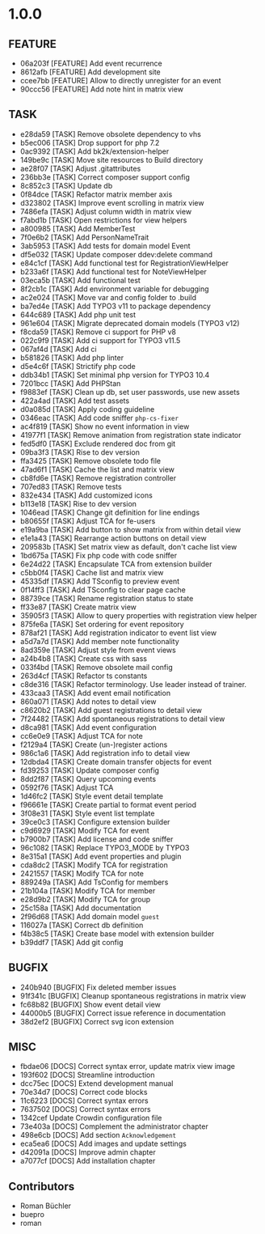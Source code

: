 # 1.0.0

## FEATURE

- 06a203f [FEATURE] Add event recurrence
- 8612afb [FEATURE] Add development site
- ccee7bb [FEATURE] Allow to directly unregister for an event
- 90ccc56 [FEATURE] Add note hint in matrix view

## TASK

- e28da59 [TASK] Remove obsolete dependency to vhs
- b5ec006 [TASK] Drop support for php 7.2
- 0ac9392 [TASK] Add bk2k/extension-helper
- 149be9c [TASK] Move site resources to Build directory
- ae28f07 [TASK] Adjust .gitattributes
- 236bb3e [TASK] Correct composer support config
- 8c852c3 [TASK] Update db
- 0f84dce [TASK] Refactor matrix member axis
- d323802 [TASK] Improve event scrolling in matrix view
- 7486efa [TASK] Adjust column width in matrix view
- f7abd1b [TASK] Open restrictions for view helpers
- a800985 [TASK] Add MemberTest
- 7f0e6b2 [TASK] Add PersonNameTrait
- 3ab5953 [TASK] Add tests for domain model Event
- df5e032 [TASK] Update composer ddev:delete command
- e84c1cf [TASK] Add functional test for RegistrationViewHelper
- b233a6f [TASK] Add functional test for NoteViewHelper
- 03eca5b [TASK] Add functional test
- 8f2cb1c [TASK] Add environment variable for debugging
- ac2e024 [TASK] Move var and config folder to .build
- ba7ed4e [TASK] Add TYPO3 v11 to package dependency
- 644c689 [TASK] Add php unit test
- 961e604 [TASK] Migrate deprecated domain models (TYPO3 v12)
- f8cda59 [TASK] Remove ci support for PHP v8
- 022c9f9 [TASK] Add ci support for TYPO3 v11.5
- 067af4d [TASK] Add ci
- b581826 [TASK] Add php linter
- d5e4c6f [TASK] Strictify php code
- ddb34b1 [TASK] Set minimal php version for TYPO3 10.4
- 7201bcc [TASK] Add PHPStan
- f9883ef [TASK] Clean up db, set user passwords, use new assets
- 422a4ad [TASK] Add test assets
- d0a085d [TASK] Apply coding guideline
- 0346eac [TASK] Add code sniffer `php-cs-fixer`
- ac4f819 [TASK] Show no event information in view
- 41977f1 [TASK] Remove animation from registration state indicator
- fed5df0 [TASK] Exclude rendered doc from git
- 09ba3f3 [TASK] Rise to dev version
- ffa3425 [TASK] Remove obsolete todo file
- 47ad6f1 [TASK] Cache the list and matrix view
- cb8fd6e [TASK] Remove registration controller
- 707ed83 [TASK] Remove tests
- 832e434 [TASK] Add customized icons
- b113e18 [TASK] Rise to dev version
- 1046ead [TASK] Change git definition for line endings
- b80655f [TASK] Adjust TCA for fe-users
- e19a9ba [TASK] Add button to show matrix from within detail view
- e1e1a43 [TASK] Rearrange action buttons on detail view
- 209583b [TASK] Set matrix view as default, don't cache list view
- 1bd675a [TASK] Fix php code with code sniffer
- 6e24d22 [TASK] Encapsulate TCA from extension builder
- c5bb0f4 [TASK] Cache list and matrix view
- 45335df [TASK] Add TSconfig to preview event
- 0f14ff3 [TASK] Add TSconfig to clear page cache
- 88739ce [TASK] Rename registration status to state
- ff33e87 [TASK] Create matrix view
- 35905f3 [TASK] Allow to query properties with registration view helper
- 875fe6a [TASK] Set ordering for event repository
- 878af21 [TASK] Add registration indicator to event list view
- a5d7a7d [TASK] Add member note functionality
- 8ad359e [TASK] Adjust style from event views
- a24b4b8 [TASK] Create css with sass
- 033f4bd [TASK] Remove obsolete mail config
- 263d4cf [TASK] Refactor ts constants
- c8de316 [TASK] Refactor terminology. Use leader instead of trainer.
- 433caa3 [TASK] Add event email notification
- 860a071 [TASK] Add notes to detail view
- c8620b2 [TASK] Add guest registrations to detail view
- 7f24482 [TASK] Add spontaneous registrations to detail view
- d8ca981 [TASK] Add event configuration
- cc6e0e9 [TASK] Adjust TCA for note
- f2129a4 [TASK] Create (un-)register actions
- 986c1a6 [TASK] Add registration info to detail view
- 12dbda4 [TASK] Create domain transfer objects for event
- fd39253 [TASK] Update composer config
- 8dd2f87 [TASK] Query upcoming events
- 0592f76 [TASK] Adjust TCA
- 1d46fc2 [TASK] Style event detail template
- f96661e [TASK] Create partial to format event period
- 3f08e31 [TASK] Style event list template
- 39ce0c3 [TASK] Configure extension builder
- c9d6929 [TASK] Modify TCA for event
- b7900b7 [TASK] Add license and code sniffer
- 96c1082 [TASK] Replace TYPO3_MODE by TYPO3
- 8e315a1 [TASK] Add event properties and plugin
- cda8dc2 [TASK] Modify TCA for registration
- 2421557 [TASK] Modify TCA for note
- 889249a [TASK] Add TsConfig for members
- 21b104a [TASK] Modify TCA for member
- e28d9b2 [TASK] Modify TCA for group
- 25c158a [TASK] Add documentation
- 2f96d68 [TASK] Add domain model `guest`
- 116027a [TASK] Correct db definition
- f4b38c5 [TASK] Create base model with extension builder
- b39ddf7 [TASK] Add git config

## BUGFIX

- 240b940 [BUGFIX] Fix deleted member issues
- 91f341c [BUGFIX] Cleanup spontaneous registrations in matrix view
- fc68b82 [BUGFIX] Show event detail view
- 44000b5 [BUGFIX] Correct issue reference in documentation
- 38d2ef2 [BUGFIX] Correct svg icon extension

## MISC

- fbdae06 [DOCS] Correct syntax error, update matrix view image
- 193f602 [DOCS] Streamline introduction
- dcc75ec [DOCS] Extend development manual
- 70e34d7 [DOCS] Correct code blocks
- 11c6223 [DOCS] Correct syntax errors
- 7637502 [DOCS] Correct syntax errors
- 1342cef Update Crowdin configuration file
- 73e403a [DOCS] Complement the administrator chapter
- 498e6cb [DOCS] Add section `Acknowledgement`
- eca5ea6 [DOCS] Add images and update settings
- d42091a [DOCS] Improve admin chapter
- a7077cf [DOCS] Add installation chapter

## Contributors

- Roman Büchler
- buepro
- roman

